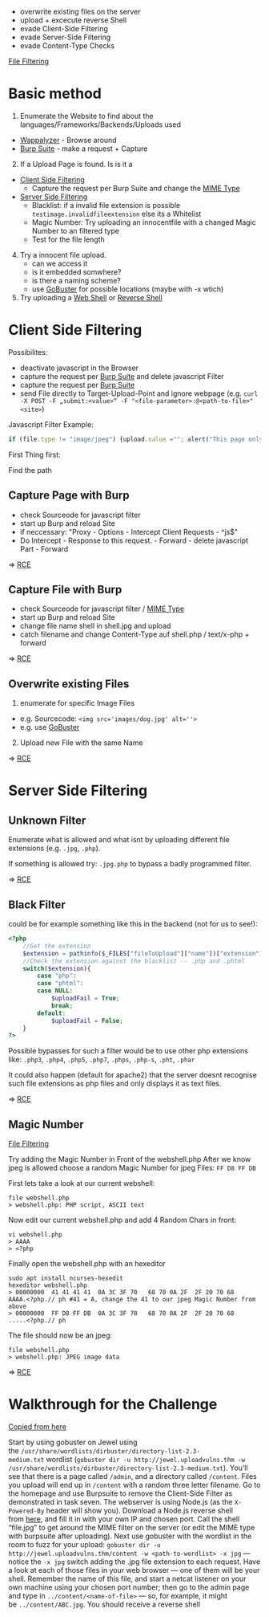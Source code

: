 - overwrite existing files on the server
- upload + excecute reverse Shell
- evade Client-Side Filtering
- evade Server-Side Filtering
- evade Content-Type Checks

[File Filtering](Web%20Fundamentals#File%20Filtering)

# Basic method

1. Enumerate the Website to find about the languages/Frameworks/Backends/Uploads used
  - [Wappalyzer](Web#Wappalyzer) - Browse around
  - [Burp Suite](Burp%20Suite) - make a request + Capture
2. If a Upload Page is found. Is is it a 
  - [Client Side Filtering](#Client%20Side%20Filtering)
    - Capture the request per Burp Suite and change the [MIME Type](Web%20Fundamentals#File%20Filtering)
  - [Server Side Filtering](#server%20side%20filtering)
    - Blacklist: if a invalid file extension is possible `testimage.invalidfileextension` else its a Whitelist
    - Magic Number: Try uploading an innocentfile with a changed Magic Number to an filtered type
    - Test for the file length
4. Try a innocent file upload.
   - can we access it
   - is it embedded somwhere?
   - is there a naming scheme?
   - use [GoBuster](web#gobuster) for possible locations (maybe with -x wtich)
5. Try uploading a [Web Shell](RCE#web%20shell) or [Reverse Shell](RCE#reverse%20shell)

# Client Side Filtering

Possibilites:

- deactivate javascript in the Browser
- capture the request per [Burp Suite](Burp%20Suite) and delete javascript Filter
- capture the request per [Burp Suite](Burp%20Suite)
- send File directly to Target-Upload-Point and ignore webpage (e.g. `curl -X POST -F „submit:<value>“ -F "<file-parameter>:@<path-to-file>" <site>`)

Javascript Filter Example:
```js
if (file.type != "image/jpeg") {upload.value =""; alert("This page only accepts JPEG files");}
```

First Thing first:

Find the path


## Capture Page with Burp

- check Sourceode for javascript filter
- start up Burp and reload Site
- if neccessary: "Proxy - Options - Intercept Client Requests - ^js$"
- Do Intercept - Response to this request. - Forward - delete javascript Part - Forward

=> [RCE](RCE)

## Capture File with Burp

- check Sourceode for javascript filter / [MIME Type](Web%20Fundamentals#File%20Filtering)
- start up Burp and reload Site
- change file name shell in shell.jpg and upload
- catch filename and change Content-Type auf shell.php / text/x-php + forward

=> [RCE](RCE)


## Overwrite existing Files

1. enumerate for specific Image Files
  - e.g. Sourcecode: `<img src='images/dog.jpg' alt=''>` 
  - e.g. use [GoBuster](web#gobuster)
2. Upload new File with the same Name

=> [RCE](RCE)

# Server Side Filtering

## Unknown Filter

Enumerate what is allowed and what isnt by uploading different file extensions (e.g. `.jpg`, `.php`).

If something is allowed try: `.jpg.php` to bypass a badly programmed filter.

=> [RCE](RCE)

## Black Filter

could be for example something like this in the backend (not for us to see!):

```php
<?php  
    //Get the extension  
    $extension = pathinfo($_FILES["fileToUpload"]["name"])["extension"];  
    //Check the extension against the blacklist -- .php and .phtml  
    switch($extension){  
        case "php":  
        case "phtml":  
        case NULL:  
            $uploadFail = True;  
            break;  
        default:  
            $uploadFail = False;  
    }  
?>
```

Possible bypasses for such a filter would be to use other php extensions like:
`.php3`, `.php4`, `.php5`, `.php7`, `.phps`, `.php-s`, `.pht`, `.phar`

It could also happen (default for apache2) that the server doesnt recognise such file extensions as php files and only displays it as text files.

=> [RCE](RCE)


## Magic Number

[File Filtering](Web%20Fundamentals#File%20Filtering)

Try adding the Magic Number in Front of the webshell.php
After we know jpeg is allowed choose a random Magic Number for jpeg Files:  `FF D8 FF DB`

First lets take a look at our current webshell:

```
file webshell.php
> webshell.php: PHP script, ASCII text
```

Now edit our current webshell.php and add 4 Random Chars in front:

```
vi webshell.php
> AAAA
> <?php
```

Finally open the webshell.php with an hexeditor

```
sudo apt install ncurses-hexedit
hexeditor webshell.php
> 00000000  41 41 41 41  0A 3C 3F 70   68 70 0A 2F  2F 20 70 68   AAAA.<?php.// ph #41 = A, change the 41 to our jpeg Magic Number from above
> 00000000  FF D8 FF DB  0A 3C 3F 70   68 70 0A 2F  2F 20 70 68   .....<?php.// ph
```

The file should now be an jpeg:

```
file webshell.php
> webshell.php: JPEG image data
```
=> [RCE](RCE)

# Walkthrough for the Challenge

[Copied from here](https://muirlandoracle.co.uk/2020/06/30/file-upload-vulnerabilities-hints/)

Start by using gobuster on Jewel using the `/usr/share/wordlists/dirbuster/directory-list-2.3-medium.txt` wordlist (`gobuster dir -u http://jewel.uploadvulns.thm -w /usr/share/wordlists/dirbuster/directory-list-2.3-medium.txt`). You’ll see that there is a page called `/admin`, and a directory called `/content`. Files you upload will end up in `/content` with a random three letter filename. Go to the homepage and use Burpsuite to remove the Client-Side Filter as demonstrated in task seven. The webserver is using Node.js (as the `X-Powered-By` header will show you). Download a Node.js reverse shell from [here](https://github.com/swisskyrepo/PayloadsAllTheThings/blob/master/Methodology%20and%20Resources/Reverse%20Shell%20Cheatsheet.md#nodejs), and fill it in with your own IP and chosen port. Call the shell “file.jpg” to get around the MIME filter on the server (or edit the MIME type with burpsuite after uploading). Next use gobuster with the wordlist in the room to fuzz for your upload: `gobuster dir -u http://jewel.uploadvulns.thm/content -w <path-to-wordlist> -x jpg` — notice the `-x jpg` switch adding the .jpg file extension to each request. Have a look at each of those files in your web browser — one of them will be your shell. Remember the name of this file, and start a netcat listener on your own machine using your chosen port number; then go to the admin page and type in `../content/<name-of-file>` — so, for example, it might be `../content/ABC.jpg`. You should receive a reverse shell